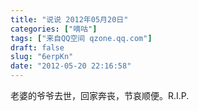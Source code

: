 ```yaml
---
title: "说说 2012年05月20日"
categories: ["嘀咕"]
tags: ["来自QQ空间 qzone.qq.com"]
draft: false
slug: "6erpKn"
date: "2012-05-20 22:16:58"
---
```


老婆的爷爷去世，回家奔丧，节哀顺便。R.I.P.
